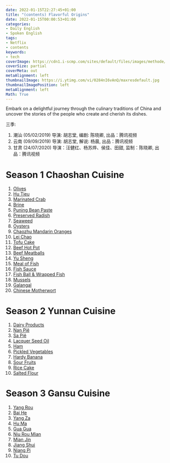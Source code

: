 ```yaml
---
date: 2022-01-15T22:27:45+01:00
title: "(contents) Flavorful Origins"
date: 2022-01-15T00:00:53+01:00
categories:
- Daily English
- Spoken English
tags:
- Netflix
- contents
keywords:
- tech
coverImage: https://cdn1.i-scmp.com/sites/default/files/images/methode/2019/02/22/2c25ec64-367d-11e9-b09f-892c410303c7_image_hires_181428.jpg
coverSize: partial
coverMeta: out
metaAlignment: left
thumbnailImage: https://i.ytimg.com/vi/0284nI6vAnQ/maxresdefault.jpg
thumbnailImagePosition: left
metaAlignment: left
Math: True
---
```

Embark on a delightful journey through the culinary traditions of China and uncover the stories of the people who create and cherish its dishes.
<!--more-->
三季:
1. 潮汕 (05/02/2019)
导演: 胡志堂, 编剧: 陈晓卿, 出品：腾讯视频
2. 云南 (09/09/2019)
导演: 胡志堂, 解说: 杨晨, 出品：腾讯视频
3. 甘肃 (24/07/2020)
导演：汪健红、杨苏烨、侯佳、田甜, 监制：陈晓卿, 出品：腾讯视频

# Season 1 Chaoshan Cuisine
1. [Olives](https://xiaoshan1994.github.io/post/de_220114cs_o/)
2. [Hu Tieu](https://xiaoshan1994.github.io/post/de_220114cs_r/)
3. [Marinated Crab](https://xiaoshan1994.github.io/post/de_220114cs_c/)
4. [Brine]()
5. [Puning Bean Paste]()
6. [Preserved Radish]()
7. [Seaweed]()
8. [Oysters]()
9. [Chaozhu Mandarin Oranges]()
10. [Lei Chao]()
11. [Tofu Cake]()
12. [Beef Hot Pot]()
13. [Beef Meatballs]()
14. [Yu Sheng]()
15. [Meal of Fish]()
16. [Fish Sauce]()
17. [Fish Ball & Wrapped Fish]()
18. [Mussels]()
19. [Galangal]()
20. [Chinese Motherwort]()

# Season 2 Yunnan Cuisine
1. [Dairy Products](https://xiaoshan1994.github.io/post/de_220114yn_dp/)
2. [Nan Piê](https://xiaoshan1994.github.io/post/de_220114yn_np/)
3. [Sa Piê](https://xiaoshan1994.github.io/post/de_220115yn_sp/)
4. [Lacquer Seed Oil](https://xiaoshan1994.github.io/post/de_220115yn_lso/)
5. [Ham](https://xiaoshan1994.github.io/post/de_220115yn_ham/)
6. [Pickled Vegetables](https://xiaoshan1994.github.io/post/de_220115yn_pv/)
7. [Hardy Banana](https://xiaoshan1994.github.io/post/de_220115yn_hb/)
8. [Sour Fruits](https://xiaoshan1994.github.io/post/de_220115yn_sf/)
9. [Rice Cake](https://xiaoshan1994.github.io/post/de_220115yn_rc/)
10. [Salted Flour](https://xiaoshan1994.github.io/post/de_220115yn_sfl/)

# Season 3 Gansu Cuisine
1. [Yang Rou](https://xiaoshan1994.github.io/post/de_220115gs_yr/)
2. [Bai He](https://xiaoshan1994.github.io/post/de_220115gs_bh/)
3. [Yang Za](https://xiaoshan1994.github.io/post/de_220115gs_yz/)
4. [Hu Ma](https://xiaoshan1994.github.io/post/de_220115gs_hm/)
5. [Gua Gua](https://xiaoshan1994.github.io/post/de_220115gs_gg/)
6. [Niu Rou Mian](https://xiaoshan1994.github.io/post/de_220115gs_nrm/)
7. [Mian Jin](https://xiaoshan1994.github.io/post/de_220115gs_mj/)
8. [Jiang Shui](https://xiaoshan1994.github.io/post/de_220115gs_js/)
9. [Niang Pi](https://xiaoshan1994.github.io/post/de_220115gs_np/)
10. [Tu Dou](https://xiaoshan1994.github.io/post/de_220115gs_td/)
